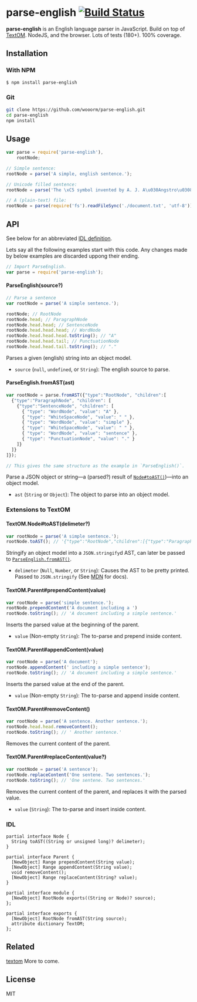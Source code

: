 # parse-english [![Build Status](https://travis-ci.org/wooorm/parse-english.png)](https://travis-ci.org/wooorm/parse-english)

**parse-english** is an English language parser in JavaScript. Build on top of [TextOM](https://github.com/wooorm/textom/). NodeJS, and the browser. Lots of tests (180+). 100% coverage.

## Installation

### With NPM

```sh
$ npm install parse-english
```

### Git

```sh
git clone https://github.com/wooorm/parse-english.git
cd parse-english
npm install
```

## Usage

````js
var parse = require('parse-english'),
    rootNode;

// Simple sentence:
rootNode = parse('A simple, english sentence.');

// Unicode filled sentence:
rootNode = parse('The \xC5 symbol invented by A. J. A\u030Angstro\u0308m (1814, Lo\u0308gdo\u0308, \u2013 1874) denotes the length 10\u207B\xB9\u2070 m.');

// A (plain-text) file:
rootNode = parse(require('fs').readFileSync('./document.txt', 'utf-8'));
````

## API
See below for an abbreviated [IDL definition](#idl).

Lets say all the following examples start with this code. Any changes made by below examples are discarded uppong their ending.

```js
// Import ParseEnglish.
var parse = require('parse-english');
```

#### ParseEnglish(source?)

```js
// Parse a sentence
var rootNode = parse('A simple sentence.');

rootNode; // RootNode
rootNode.head; // ParagraphNode
rootNode.head.head; // SentenceNode
rootNode.head.head.head; // WordNode
rootNode.head.head.head.toString(); // "A"
rootNode.head.head.tail; // PunctuationNode
rootNode.head.head.tail.toString(); // "."
```

Parses a given (english) string into an object model.

- `source` (`null`, `undefined`, or `String`): The english source to parse.

#### ParseEnglish.fromAST(ast)

```js
var rootNode = parse.fromAST({"type":"RootNode", "children":[
  {"type":"ParagraphNode", "children": [
    {"type":"SentenceNode", "children": [
      { "type": "WordNode", "value": "A" },
      { "type": "WhiteSpaceNode", "value": " " },
      { "type": "WordNode", "value": "simple" },
      { "type": "WhiteSpaceNode", "value": " " },
      { "type": "WordNode", "value": "sentence" },
      { "type": "PunctuationNode", "value": "." }
    ]}
  ]}
]});

// This gives the same structure as the example in `ParseEnglish()`.
```

Parse a JSON object or string—a (parsed?) result of [`Node#toAST()`](#textomnodetoastdelimeter))—into an object model.

- `ast` (`String` or `Object`): The object to parse into an object model.

### Extensions to TextOM

#### TextOM.Node#toAST(delimeter?)

```js
var rootNode = parse('A simple sentence.');
rootNode.toAST(); // '{"type":"RootNode","children":[{"type":"ParagraphNode","children":[{"type":"SentenceNode","children":[{"type":"WordNode","value":"A"},{"type":"WhiteSpaceNode","value":" "},{"type":"WordNode","value":"simple"},{"type":"WhiteSpaceNode","value":" "},{"type":"WordNode","value":"sentence"},{"type":"PunctuationNode","value":"."}]}]}]}'
```

Stringify an object model into a `JSON.stringify`d AST, can later be passed to [`ParseEnglish.fromAST()`](#parseenglishfromastast).

- `delimeter` (`Null`, `Number`, or `String`): Causes the AST to be pretty printed. Passed to `JSON.stringify` (See [MDN](https://developer.mozilla.org/en-US/docs/Web/JavaScript/Reference/Global_Objects/JSON/stringify#space_argument) for docs).

#### TextOM.Parent#prependContent(value)

```js
var rootNode = parse('simple sentence.');
rootNode.prependContent('A document including a ')
rootNode.toString(); // 'A document including a simple sentence.'
```

Inserts the parsed value at the beginning of the parent.

- `value` (Non-empty `String`): The to-parse and prepend inside content.

#### TextOM.Parent#appendContent(value)

```js
var rootNode = parse('A document');
rootNode.appendContent(' including a simple sentence');
rootNode.toString(); // 'A document including a simple sentence.'
```

Inserts the parsed value at the end of the parent.

- `value` (Non-empty `String`): The to-parse and append inside content.

#### TextOM.Parent#removeContent()

```js
var rootNode = parse('A sentence. Another sentence.');
rootNode.head.head.removeContent();
rootNode.toString(); // ' Another sentence.'
```

Removes the current content of the parent.

#### TextOM.Parent#replaceContent(value?)

```js
var rootNode = parse('A sentence');
rootNode.replaceContent('One sentene. Two sentences.');
rootNode.toString(); // 'One sentene. Two sentences.'
```

Removes the current content of the parent, and replaces it with the parsed value.

- `value` (`String`): The to-parse and insert inside content.


### IDL

```idl
partial interface Node {
  String toAST((String or unsigned long)? delimeter);
}

partial interface Parent {
  [NewObject] Range prependContent(String value);
  [NewObject] Range appendContent(String value);
  void removeContent();
  [NewObject] Range replaceContent(String? value);
}

partial interface module {
  [NewObject] RootNode exports((String or Node)? source);
};

partial interface exports {
  [NewObject] RootNode fromAST(String source);
  attribute dictionary TextOM;
};
```

## Related

  [textom](https://github.com/wooorm/textom "TextOM")
  More to come.

## License

  MIT

